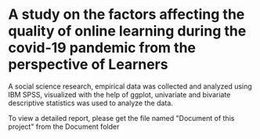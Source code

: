 # A study on the factors affecting the quality of online learning during the covid-19 pandemic from the perspective of Learners

A social science research, empirical data was collected and analyzed using IBM SPSS, 
visualized with the help of ggplot, univariate and bivariate descriptive statistics was used 
to analyze the data.

To view a detailed report, please get the file named "Document of this project" from the Document folder
